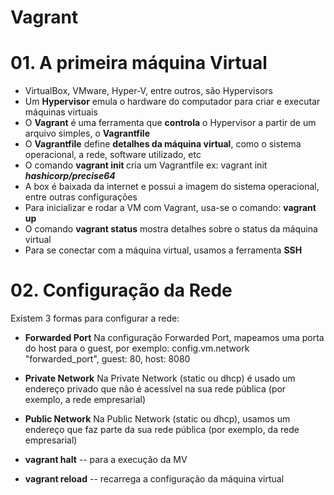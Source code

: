 # Vagrant

# 01. A primeira máquina Virtual

- VirtualBox, VMware, Hyper-V, entre outros, são Hypervisors
- Um **Hypervisor** emula o hardware do computador para criar e executar máquinas virtuais
- O **Vagrant** é uma ferramenta que **controla** o Hypervisor a partir de um arquivo simples, o **Vagrantfile**
- O **Vagrantfile** define **detalhes da máquina virtual**, como o sistema operacional, a rede, software utilizado, etc
- O comando **vagrant init <box>** cria um Vagrantfile ex: vagrant init ***hashicorp/precise64***
- A box é baixada da internet e possui a imagem do sistema operacional, entre outras configurações
- Para inicializar e rodar a VM com Vagrant, usa-se o comando: **vagrant up**
- O comando **vagrant status** mostra detalhes sobre o status da máquina virtual
- Para se conectar com a máquina virtual, usamos a ferramenta **SSH**

 # 02. Configuração da Rede
  
  Existem 3 formas para configurar a rede:
  - **Forwarded Port**
  Na configuração Forwarded Port, mapeamos uma porta do host para o guest, por exemplo: config.vm.network "forwarded_port", guest: 80, host: 8080
  - **Private Network**
  Na Private Network (static ou dhcp) é usado um endereço privado que não é acessível na sua rede pública (por exemplo, a rede empresarial)
  - **Public Network**
  Na Public Network (static ou dhcp), usamos um endereço que faz parte da sua rede pública (por exemplo, da rede empresarial)
  
  - **vagrant halt** -- para a execução da MV
  - **vagrant reload** -- recarrega a configuração da máquina virtual
